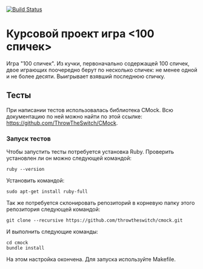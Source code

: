 [![Build Status](https://travis-ci.org/AdmiralBULLLdoG/Coursework-a-game-of-100-matches.svg?branch=master)](https://travis-ci.org/AdmiralBULLLdoG/Coursework-a-game-of-100-matches)
# Курсовой проект игра <100 спичек>
Игра "100 спичек". Из кучки, первоначально содержащей 100 спичек, двое играющих поочередно берут по несколько спичек: не менее одной и не более десяти. Выигрывает взявший последнюю спичку.


## Тесты
При написании тестов использовалась библиотека CMock.
Всю документацию по ней можно найти по этой ссылке: https://github.com/ThrowTheSwitch/CMock.

### Запуск тестов
Чтобы запустить тесты потребуется установка Ruby.
Проверить установлен ли он можно следующей командой:
```
ruby --version
```
Установить командой:
```
sudo apt-get install ruby-full
```
Так же потребуется склонировать репозиторий в корневую папку этого репозитория следующей командой:
```
git clone --recursive https://github.com/throwtheswitch/cmock.git
```
И выполнить следующие команды:
```
cd cmock
bundle install
```
На этом настройка окончена.
Для запуска используйте Makefile.
